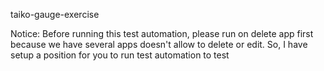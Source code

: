 taiko-gauge-exercise

Notice: Before running this test automation, please run on delete app first because we have several apps doesn't allow 
to delete or edit. So, I have setup a position for you to run test automation to test

